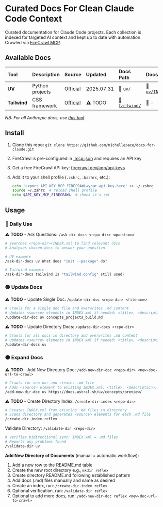 # Curated Docs For Clean Claude Code Context

Curated documentation for Claude Code projects. Each collection is indexed for targeted AI context and kept up to date with automation. Crawled via [FireCrawl MCP](https://docs.firecrawl.dev/mcp-server).

## Available Docs

| Tool | Description | Source | Updated | Docs Path | Docs Index |
|:-----|:------------|:------------|:-------------|:----------|:------|
| **UV** | Python projects | [Official](https://docs.astral.sh/uv/) | 2025.07.31 | 📁 [`uv/`](uv/) | 📄 [`uv/INDEX.xml`](uv/INDEX.xml) |
| **Tailwind** | CSS framework | [Official](https://tailwindcss.com/docs/) | ⚠️ TODO | 📁 [`tailwind/`](tailwind/) | 📄 - |

*NB: For all Anthropic docs, use [this tool](https://github.com/ericbuess/claude-code-docs)*

## Install

1. Clone this repo: `git clone https://github.com/michellepace/docs-for-claude.git`
2. FireCrawl is pre-configured in [.mcp.json](.mcp.json) and requires an API key
3. Get a free FireCrawl API key: [firecrawl.dev/app/api-keys](https://www.firecrawl.dev/app/api-keys)
4. Add it to your shell profile (`.zshrc`, `.bashrc`, etc.):

   ```bash
   echo 'export API_KEY_MCP_FIRECRAWL=your-api-key-here' >> ~/.zshrc
   source ~/.zshrc  # reload shell profile
   echo $API_KEY_MCP_FIRECRAWL  # check it's set
   ```

## Usage

### 🔵 Daily Use

⚠️ **TODO** - Ask Questions: `/ask-dir-docs <repo-dir> <question>`

```bash
# Searches <repo-dir>/INDEX.xml to find relevant docs
# Analyses chosen docs to answer your question

# UV example
/ask-dir-docs uv What does "init --package" do?

# Tailwind example
/ask-dir-docs tailwind Is "tailwind.config" still used?
```

### 🟢 Update Docs

⚠️ **TODO** - Update Single Doc: `/update-dir-doc <repo-dir> <filename>`

```bash
# Crawls for a single doc file and overwrites .md content
# Updates <source> elements in INDEX.xml if needed: <title>, <description>
/update-dir-doc uv concepts_projects_build.md
```

⚠️ **TODO** - Update Directory Docs: `/update-dir-docs <repo-dir>`

```bash
# Crawls for all docs in directory and overwrites .md content
# Updates <source> elements in INDEX.xml if needed: <title>, <description>
/update-dir-docs uv
```

### 🟠 Expand Docs

⚠️ **TODO** - Add New Directory Doc: `/add-new-dir-doc <repo-dir> <new-doc-url-to-crawl>`

```bash
# Crawls for new doc and creates .md file
# Adds <source> element to existing INDEX.xml: <title>, <description>, <url>, <file>
/add-new-dir-doc uv https://docs.astral.sh/uv/concepts/preview/
```

⚠️ **TODO** - Create Directory Index: `/create-dir-index <repo-dir>`

```bash
# Creates INDEX.xml from existing .md files in directory
# Scans directory and generates <source> elements for each .md file
/create-dir-index reflex
```

Validate Directory: `/validate-dir <repo-dir>`

```bash
# Verifies bidirectional sync: INDEX.xml ↔ .md files
# Reports any problems found
/validate-dir uv
```

**Add New Directory of Documents** (manual + automatic workflow):

1. Add a new row to the README.md table
2. Create the new root directory e.g., `mkdir reflex`
3. Create directory README.md following established pattern
4. Add docs (.md) files manually and name as desired
5. Create an index, run: `/create-dir-index reflex`
6. Optional verification, run: `/validate-dir reflex`
7. Optional to add more docs, run: `/add-new-dir-doc reflex <new-doc-url-to-crawl>`
